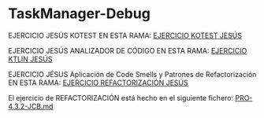 # TaskManager-Debug

EJERCICIO JESÚS KOTEST EN ESTA RAMA: [EJERCICIO KOTEST JESÚS](https://github.com/jesuscb123/taskmanager-debug/tree/EjercicioJesus-Kotest)

EJERCICIO JESÚS ANALIZADOR DE CÓDIGO EN ESTA RAMA: [EJERCICIO KTLIN JESÚS](https://github.com/jesuscb123/taskmanager-debug/tree/EjercicioJesus-Ktlint?tab=readme-ov-file)

EJERCICIO JÉSUS  Aplicación de Code Smells y Patrones de Refactorización EN ESTA RAMA: [EJERCICIO REFACTORIZACIÓN JESÚS](https://github.com/jesuscb123/taskmanager-debug/tree/P4.E.2-JCB)

El ejercicio de REFACTORIZACIÓN está hecho en el siguiente fichero: [PRO-4.3.2-JCB.md](https://github.com/jesuscb123/taskmanager-debug/blob/P4.E.2-JCB/PRO-4.3.2-JCB.md)